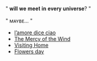 " 𝐰𝐢𝐥𝐥 𝐰𝐞 𝐦𝐞𝐞𝐭 𝐢𝐧 𝐞𝐯𝐞𝐫𝐲 𝐮𝐧𝐢𝐯𝐞𝐫𝐬𝐞? "

 " ᴍᴀʏʙᴇ... "
- [l’amore dice ciao](https://youtu.be/M4mB_z39SD8?si=t7LNC0vkd1oLToi2)
- [The Mercy of the Wind](https://youtu.be/DX6QHjx_RYw?si=xNqCWsKVI2FZXJPF)
- [Visiting Home](https://youtu.be/ofA99CchGtM?si=Fgsx66eYJlt17FFw)
- [Flowers day](https://youtu.be/Q6CmyFu2Pak?si=Srlj7Inw3YAbGnhT)
